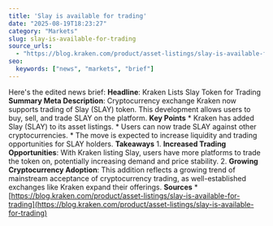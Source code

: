 ```yaml
---
title: 'Slay is available for trading'
date: "2025-08-19T18:23:27"
category: "Markets"
slug: slay-is-available-for-trading
source_urls:
  - "https://blog.kraken.com/product/asset-listings/slay-is-available-for-trading"
seo:
  keywords: ["news", "markets", "brief"]
---
```

Here's the edited news brief:  **Headline**: Kraken Lists Slay Token for Trading  **Summary Meta Description**: Cryptocurrency exchange Kraken now supports trading of Slay (SLAY) token. This development allows users to buy, sell, and trade SLAY on the platform.  **Key Points**  * Kraken has added Slay (SLAY) to its asset listings. * Users can now trade SLAY against other cryptocurrencies. * The move is expected to increase liquidity and trading opportunities for SLAY holders.  **Takeaways**  1. **Increased Trading Opportunities**: With Kraken listing Slay, users have more platforms to trade the token on, potentially increasing demand and price stability. 2. **Growing Cryptocurrency Adoption**: This addition reflects a growing trend of mainstream acceptance of cryptocurrency trading, as well-established exchanges like Kraken expand their offerings.  **Sources**  * [https://blog.kraken.com/product/asset-listings/slay-is-available-for-trading](https://blog.kraken.com/product/asset-listings/slay-is-available-for-trading) 
